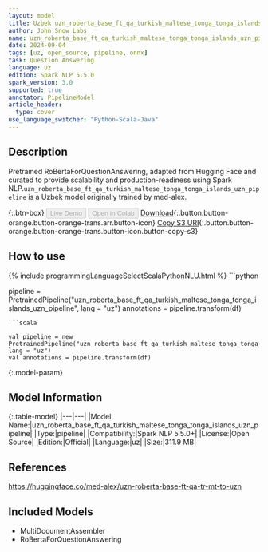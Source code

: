 ```yaml
---
layout: model
title: Uzbek uzn_roberta_base_ft_qa_turkish_maltese_tonga_tonga_islands_uzn_pipeline pipeline RoBertaForQuestionAnswering from med-alex
author: John Snow Labs
name: uzn_roberta_base_ft_qa_turkish_maltese_tonga_tonga_islands_uzn_pipeline
date: 2024-09-04
tags: [uz, open_source, pipeline, onnx]
task: Question Answering
language: uz
edition: Spark NLP 5.5.0
spark_version: 3.0
supported: true
annotator: PipelineModel
article_header:
  type: cover
use_language_switcher: "Python-Scala-Java"
---
```


## Description

Pretrained RoBertaForQuestionAnswering, adapted from Hugging Face and curated to provide scalability and production-readiness using Spark NLP.`uzn_roberta_base_ft_qa_turkish_maltese_tonga_tonga_islands_uzn_pipeline` is a Uzbek model originally trained by med-alex.

{:.btn-box}
<button class="button button-orange" disabled>Live Demo</button>
<button class="button button-orange" disabled>Open in Colab</button>
[Download](https://s3.amazonaws.com/auxdata.johnsnowlabs.com/public/models/uzn_roberta_base_ft_qa_turkish_maltese_tonga_tonga_islands_uzn_pipeline_uz_5.5.0_3.0_1725478894582.zip){:.button.button-orange.button-orange-trans.arr.button-icon}
[Copy S3 URI](s3://auxdata.johnsnowlabs.com/public/models/uzn_roberta_base_ft_qa_turkish_maltese_tonga_tonga_islands_uzn_pipeline_uz_5.5.0_3.0_1725478894582.zip){:.button.button-orange.button-orange-trans.button-icon.button-copy-s3}

## How to use



<div class="tabs-box" markdown="1">
{% include programmingLanguageSelectScalaPythonNLU.html %}
```python

pipeline = PretrainedPipeline("uzn_roberta_base_ft_qa_turkish_maltese_tonga_tonga_islands_uzn_pipeline", lang = "uz")
annotations =  pipeline.transform(df)   

```
```scala

val pipeline = new PretrainedPipeline("uzn_roberta_base_ft_qa_turkish_maltese_tonga_tonga_islands_uzn_pipeline", lang = "uz")
val annotations = pipeline.transform(df)

```
</div>

{:.model-param}
## Model Information

{:.table-model}
|---|---|
|Model Name:|uzn_roberta_base_ft_qa_turkish_maltese_tonga_tonga_islands_uzn_pipeline|
|Type:|pipeline|
|Compatibility:|Spark NLP 5.5.0+|
|License:|Open Source|
|Edition:|Official|
|Language:|uz|
|Size:|311.9 MB|

## References

https://huggingface.co/med-alex/uzn-roberta-base-ft-qa-tr-mt-to-uzn

## Included Models

- MultiDocumentAssembler
- RoBertaForQuestionAnswering